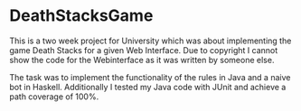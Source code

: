 # DeathStacksGame

This is a two week project for University which was about implementing the game Death Stacks for a given Web Interface.
Due to copyright I cannot show the code for the Webinterface as it was written by someone else.

The task was to implement the functionality of the rules in Java and a naive bot in Haskell.
Additionally I tested my Java code with JUnit and achieve a path coverage of 100%.
